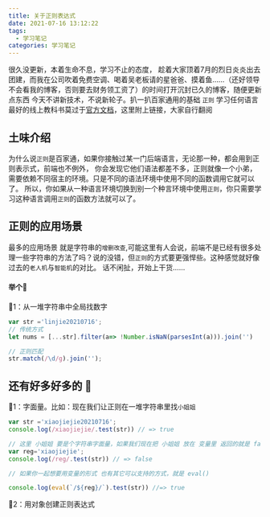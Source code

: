```yaml
---
title: 关于正则表达式
date: 2021-07-16 13:12:22
tags:
  - 学习笔记
categories: 学习笔记
---
```


很久没更新，本着生命不息，学习不止的态度，
趁着大家顶着7月的烈日炎炎出去团建，而我在公司吹着免费空调、喝着吴老板请的星爸爸、摸着鱼……（还好领导不会看我的博客，否则要去财务领工资了）的时间打开沉封已久的博客，随便更新点东西
今天不讲新技术，不说新轮子。扒一扒百家通用的基础 `正则`
学习任何语言最好的线上教科书莫过于[官方文档](https://www.runoob.com/regexp/regexp-metachar.html)，这里附上链接，大家自行翻阅

## 土味介绍

为什么说`正则`是百家通，如果你接触过某一门后端语言，无论那一种，都会用到正则表示式，前端也不例外， 你会发现它他们语法都差不多，正则就像一个小弟，需要依赖不同宿主的环境。只是不同的语法环境中使用不同的函数调用它就可以了。
所以，你如果从一种语言环境切换到别一个种言环境中使用`正则`，你只需要学习这种语言调用`正则`的函数方法就可以了。

## 正则的应用场景

最多的应用场景 就是字符串的`增删改查`,可能这里有人会说，前端不是已经有很多处理一些字符串的方法了吗？说的没错，但`正则`的方式要更强悍些。这种感觉就好像过去的`老人机`与`智能机`的对比。
话不闲扯，开始上干货……
#### 举个🌰
🌰1：从一堆字符串中全局找数字
```js
var str ='linjie20210716';
// 传统方式
let nums = [...str].filter(a=> !Number.isNaN(parsesInt(a))).join('')

// 正则匹配 
str.match(/\d/g).join('');
```

## 还有好多好多的 🌰
🌰1：字面量。比如：现在我们让正则在一堆字符串里找`小姐姐`

```js
var str ='xiaojiejie20210716';
console.log(/xiaojiejie/.test(str)) // => true

// 这里 小姐姐 要是个字符串字面量，如果我们现在把 小姐姐 放在 变量里 返回的就是 false
var reg='xiaojiejie';
console.log(/reg/.test(str)) // => false

// 如果你一起想要用变量的形式 也有其它可以支持的方式，就是 eval()

console.log(eval(`/${reg}/`).test(str)) //=> true 

```

🌰2：用对象创建正则表达式











